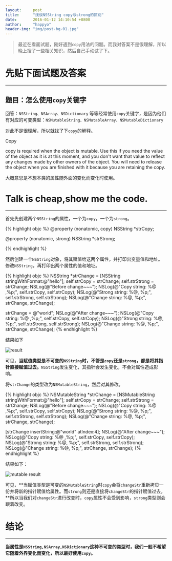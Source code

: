 ```yaml
---
layout:     post
title:      "浅谈NSString copy与strong的区别"
date:       2016-01-12 14:10:54 +0800
author:     "happyo"
header-img: "img/post-bg-01.jpg"
---
```


> 最近在看面试题，刚好遇到`copy`用法的问题。而我对答案不是很理解，所以晚上搜了一些相关知识，然后自己手动试了下。

# 先贴下面试题及答案
---
## 题目：怎么使用`copy`关键字

回答：`NSString、NSArray、NSDictionary` 等等经常使用`copy`关键字，是因为他们有对应的可变类型：`NSMutableString、NSMutableArray、NSMutableDictionary`

对此不是很理解，所以就找了下`copy`的解释。

Copy

copy is required when the object is mutable. Use this if you need the value of the object as it is at this moment, and you don't want that value to reflect any changes made by other owners of the object. You will need to release the object when you are finished with it because you are retaining the copy.

大概意思是不想本类的属性随外面的变化而变化时使用。

# Talk is cheap,show me the code.
---
首先先创建两个`NSString`的属性，一个为`copy`，一个为`strong`。

{% highlight objc %}
@property (nonatomic, copy) NSString *strCopy;

@property (nonatomic, strong) NSString *strStrong;

{% endhighlight %}

然后创建一个`NSString`对象，将其赋值给这两个属性，并打印出变量值和地址。修改`NSString`，再打印出两个属性的值和地址。

{% highlight objc %}
NSString *strChange = [NSString stringWithFormat:@"hello"];
self.strCopy = strChange;
self.strStrong = strChange;
NSLog(@"Before change~~~");
NSLog(@"Copy string: %@ ,%p;", self.strCopy, self.strCopy);
NSLog(@"Strong string: %@, %p;", self.strStrong, self.strStrong);
NSLog(@"Change string: %@, %p;", strChange, strChange);

strChange = @"world";
NSLog(@"After change~~~");
NSLog(@"Copy string: %@ ,%p;", self.strCopy, self.strCopy);
NSLog(@"Strong string: %@, %p;", self.strStrong, self.strStrong);
NSLog(@"Change string: %@, %p;", strChange, strChange);
{% endhighlight %}

结果如下

![result](http://cl.ly/2g061W2K0P04/Image%202016-01-12%20at%204.06.49%20%E4%B8%8B%E5%8D%88.png)

可见，**当赋值类型是不可变的`NSString`时，不管是`copy`还是`strong`，都是将其指针直接赋值过去。**`NSString`发生变化，其指针会发生变化，不会对属性造成影响。

将`strChange`的类型改为`NSMutableString`，然后对其修改。

{% highlight objc %}
NSMutableString *strChange = [NSMutableString stringWithFormat:@"hello"];
self.strCopy = strChange;
self.strStrong = strChange;
NSLog(@"Before change~~~");
NSLog(@"Copy string: %@ ,%p;", self.strCopy, self.strCopy);
NSLog(@"Strong string: %@, %p;", self.strStrong, self.strStrong);
NSLog(@"Change string: %@, %p;", strChange, strChange);

[strChange insertString:@"world" atIndex:4];
NSLog(@"After change~~~");
NSLog(@"Copy string: %@ ,%p;", self.strCopy, self.strCopy);
NSLog(@"Strong string: %@, %p;", self.strStrong, self.strStrong);
NSLog(@"Change string: %@, %p;", strChange, strChange);
{% endhighlight %}

结果如下：

![mutable result](http://cl.ly/020Z312W233b/Image%202016-01-12%20at%205.08.18%20%E4%B8%8B%E5%8D%88.png)

可见，**当赋值类型是可变的`NSMutableString`时`copy`会将`changeStr`重新拷贝一份并将新的指针赋值给属性。而`strong`则还是直接将`changeStr`的指针赋值过去。**所以当我们对`changeStr`进行改变时，`copy`属性不会受到影响，`strong`类型则会跟着改变。

# 结论
---
**当属性是`NSString,NSArray,NSDictionary`这种不可变的类型时，我们一般不希望它随着外界变化而变化，所以最好使用`copy`。**
